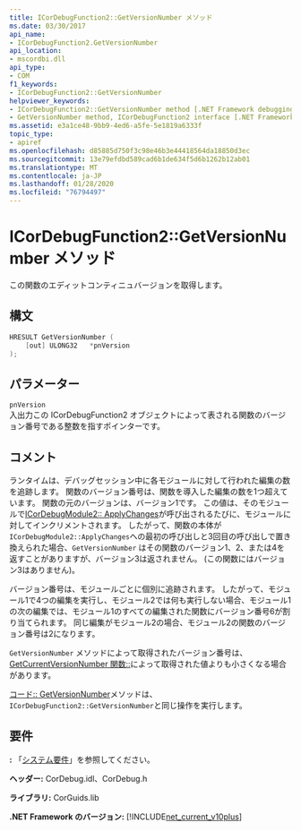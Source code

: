 ```yaml
---
title: ICorDebugFunction2::GetVersionNumber メソッド
ms.date: 03/30/2017
api_name:
- ICorDebugFunction2.GetVersionNumber
api_location:
- mscordbi.dll
api_type:
- COM
f1_keywords:
- ICorDebugFunction2::GetVersionNumber
helpviewer_keywords:
- ICorDebugFunction2::GetVersionNumber method [.NET Framework debugging]
- GetVersionNumber method, ICorDebugFunction2 interface [.NET Framework debugging]
ms.assetid: e3a1ce48-9bb9-4ed6-a5fe-5e1819a6333f
topic_type:
- apiref
ms.openlocfilehash: d85885d750f3c98e46b3e44418564da18850d3ec
ms.sourcegitcommit: 13e79efdbd589cad6b1de634f5d6b1262b12ab01
ms.translationtype: MT
ms.contentlocale: ja-JP
ms.lasthandoff: 01/28/2020
ms.locfileid: "76794497"
---
```

# <a name="icordebugfunction2getversionnumber-method"></a>ICorDebugFunction2::GetVersionNumber メソッド
この関数のエディットコンティニュバージョンを取得します。  
  
## <a name="syntax"></a>構文  
  
```cpp  
HRESULT GetVersionNumber (  
    [out] ULONG32   *pnVersion  
);  
```  
  
## <a name="parameters"></a>パラメーター  
 `pnVersion`  
 入出力この ICorDebugFunction2 オブジェクトによって表される関数のバージョン番号である整数を指すポインターです。  
  
## <a name="remarks"></a>コメント  
 ランタイムは、デバッグセッション中に各モジュールに対して行われた編集の数を追跡します。 関数のバージョン番号は、関数を導入した編集の数を1つ超えています。 関数の元のバージョンは、バージョン1です。 この値は、そのモジュールで[ICorDebugModule2:: ApplyChanges](icordebugmodule2-applychanges-method.md)が呼び出されるたびに、モジュールに対してインクリメントされます。 したがって、関数の本体が `ICorDebugModule2::ApplyChanges`への最初の呼び出しと3回目の呼び出しで置き換えられた場合、`GetVersionNumber` はその関数のバージョン1、2、または4を返すことがありますが、バージョン3は返されません。 (この関数にはバージョン3はありません)。  
  
 バージョン番号は、モジュールごとに個別に追跡されます。 したがって、モジュール1で4つの編集を実行し、モジュール2では何も実行しない場合、モジュール1の次の編集では、モジュール1のすべての編集された関数にバージョン番号6が割り当てられます。 同じ編集がモジュール2の場合、モジュール2の関数のバージョン番号は2になります。  
  
 `GetVersionNumber` メソッドによって取得されたバージョン番号は、 [GetCurrentVersionNumber 関数::](icordebugfunction-getcurrentversionnumber-method.md)によって取得された値よりも小さくなる場合があります。  
  
 [コード:: GetVersionNumber](icordebugcode-getversionnumber-method.md)メソッドは、`ICorDebugFunction2::GetVersionNumber`と同じ操作を実行します。  
  
## <a name="requirements"></a>要件  
 **:** 「[システム要件](../../../../docs/framework/get-started/system-requirements.md)」を参照してください。  
  
 **ヘッダー:** CorDebug.idl、CorDebug.h  
  
 **ライブラリ:** CorGuids.lib  
  
 **.NET Framework のバージョン:** [!INCLUDE[net_current_v10plus](../../../../includes/net-current-v10plus-md.md)]

